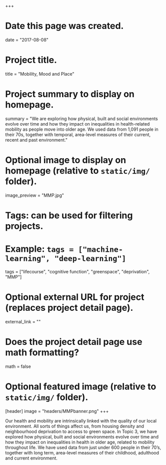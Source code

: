 +++
# Date this page was created.
date = "2017-08-08"

# Project title.
title = "Mobility, Mood and Place"

# Project summary to display on homepage.
summary = "We are exploring how physical, built and social environments evolve over time and how they impact on inequalities in health-related mobility as people move into older age. We used data from 1,091 people in their 70s, together with temporal, area-level measures of their current, recent and past environment."

# Optional image to display on homepage (relative to `static/img/` folder).
image_preview = "MMP.jpg"

# Tags: can be used for filtering projects.
# Example: `tags = ["machine-learning", "deep-learning"]`
tags = ["lifecourse", "cognitive function", "greenspace", "deprivation", "MMP"]

# Optional external URL for project (replaces project detail page).
external_link = ""

# Does the project detail page use math formatting?
math = false

# Optional featured image (relative to `static/img/` folder).
[header]
image = "headers/MMPbanner.png"
+++

Our health and mobility are intrinsically linked with the quality of our local environment. All sorts of things affect us, from housing density and neighbourhood deprivation to access to green space. In Topic 3, we have explored how physical, built and social environments evolve over time and how they impact on inequalities in health in older age, related to mobility throughout life. We have used data from just under 600 people in their 70’s, together with long term, area-level measures of their childhood, adulthood and current environment.
